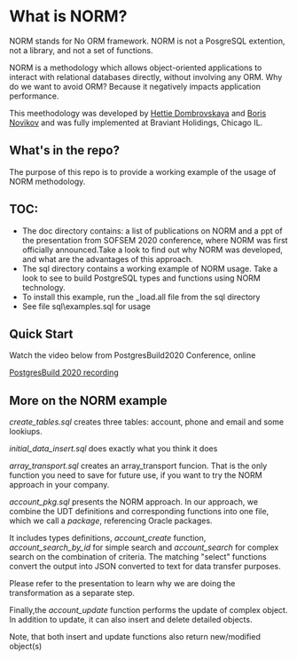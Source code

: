# What is NORM?
 
 NORM stands for No ORM framework. NORM is not a PosgreSQL extention, not a library, and not a set of functions.
 
 NORM is a methodology which allows object-oriented applications to interact with relational databases
 directly, without involving any ORM. Why do we want to avoid ORM? Because it negatively impacts application performance.
 
 This meethodology was developed by [Hettie Dombrovskaya](https://github.com/hettie-d) and [Boris Novikov](https://github.com/bn1206) and was fully implemented at Braviant Holidings, Chicago IL.

## What's in the repo?

 The purpose of this repo is to provide a working example of the usage of NORM methodology.
 
 ##  TOC:
 
 * The doc directory contains: a list of publications on NORM and a ppt of the  presentation from SOFSEM 2020 conference, where NORM was first officially announced.Take a look to find out why NORM was developed, and what are the advantages of this approach.
 * The sql directory contains a working example of NORM usage. Take a look to see to build PostgreSQL types and functions using NORM technology.
 * To install this example, run the \_load.all file from the sql directory
 * See file sql\examples.sql for usage
 
## Quick Start

Watch the video below from PostgresBuild2020 Conference, online 

[PostgresBuild 2020 recording](https://drive.google.com/file/d/11eO_9_3Oh2G8UlEDD6vvGxCy_vgVWUBg/view?usp=sharing)

 ## More on the NORM example
 
 _create_tables.sql_  creates three tables: account, phone and email and some lookiups.
 
 _initial_data_insert.sql_ does exactly what you think it does
 
 _array_transport.sql_ creates an array_transport funcion. That is the only function you need to save for future use, if you want to try the NORM approach in your company.
 
 _account_pkg.sql_  presents the NORM approach. In our approach, we combine the UDT definitions and corresponding functions into one file, which we call
 a _package_, referencing Oracle packages. 
 
 It includes types definitions, _account\_create_ function, _account\_search\_by\_id_ for simple search
 and _account\_search_ for complex search on the combination of criteria. The matching "select" functions
 convert the output into JSON converted to text for data transfer purposes.
 
 Please refer to the presentation to learn why we are doing the transformation as a separate step. 
 
 Finally,the _account_update_  function performs the update of complex object. In addition to update, 
 it can also insert and delete detailed objects. 
 
 Note, that both insert and update functions also return new/modified object(s)
 
 


